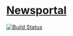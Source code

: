 # [Newsportal](https://pure-sands-80743.herokuapp.com)

[![Build Status](https://travis-ci.org/Mavai/Alive.svg?branch=master)](https://travis-ci.org/Mavai/Alive)
